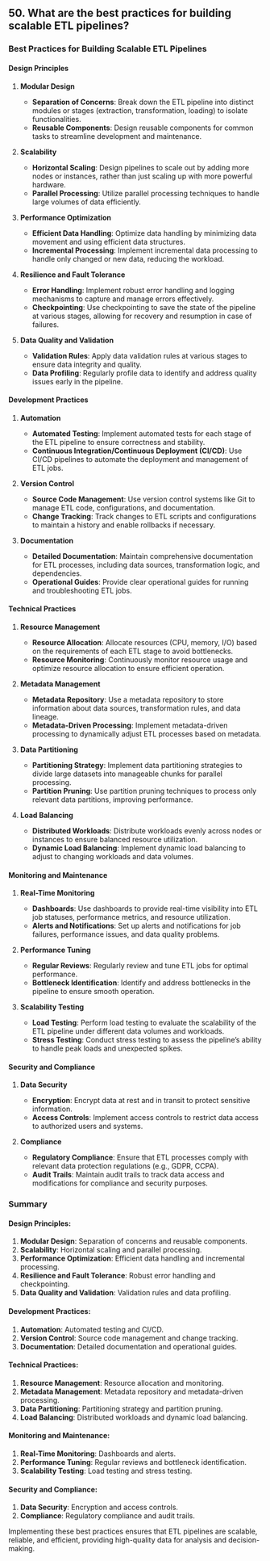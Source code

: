 ## 50. What are the best practices for building scalable ETL pipelines?

### Best Practices for Building Scalable ETL Pipelines

#### Design Principles

1. **Modular Design**
   - **Separation of Concerns**: Break down the ETL pipeline into distinct modules or stages (extraction, transformation, loading) to isolate functionalities.
   - **Reusable Components**: Design reusable components for common tasks to streamline development and maintenance.

2. **Scalability**
   - **Horizontal Scaling**: Design pipelines to scale out by adding more nodes or instances, rather than just scaling up with more powerful hardware.
   - **Parallel Processing**: Utilize parallel processing techniques to handle large volumes of data efficiently.

3. **Performance Optimization**
   - **Efficient Data Handling**: Optimize data handling by minimizing data movement and using efficient data structures.
   - **Incremental Processing**: Implement incremental data processing to handle only changed or new data, reducing the workload.

4. **Resilience and Fault Tolerance**
   - **Error Handling**: Implement robust error handling and logging mechanisms to capture and manage errors effectively.
   - **Checkpointing**: Use checkpointing to save the state of the pipeline at various stages, allowing for recovery and resumption in case of failures.

5. **Data Quality and Validation**
   - **Validation Rules**: Apply data validation rules at various stages to ensure data integrity and quality.
   - **Data Profiling**: Regularly profile data to identify and address quality issues early in the pipeline.

#### Development Practices

1. **Automation**
   - **Automated Testing**: Implement automated tests for each stage of the ETL pipeline to ensure correctness and stability.
   - **Continuous Integration/Continuous Deployment (CI/CD)**: Use CI/CD pipelines to automate the deployment and management of ETL jobs.

2. **Version Control**
   - **Source Code Management**: Use version control systems like Git to manage ETL code, configurations, and documentation.
   - **Change Tracking**: Track changes to ETL scripts and configurations to maintain a history and enable rollbacks if necessary.

3. **Documentation**
   - **Detailed Documentation**: Maintain comprehensive documentation for ETL processes, including data sources, transformation logic, and dependencies.
   - **Operational Guides**: Provide clear operational guides for running and troubleshooting ETL jobs.

#### Technical Practices

1. **Resource Management**
   - **Resource Allocation**: Allocate resources (CPU, memory, I/O) based on the requirements of each ETL stage to avoid bottlenecks.
   - **Resource Monitoring**: Continuously monitor resource usage and optimize resource allocation to ensure efficient operation.

2. **Metadata Management**
   - **Metadata Repository**: Use a metadata repository to store information about data sources, transformation rules, and data lineage.
   - **Metadata-Driven Processing**: Implement metadata-driven processing to dynamically adjust ETL processes based on metadata.

3. **Data Partitioning**
   - **Partitioning Strategy**: Implement data partitioning strategies to divide large datasets into manageable chunks for parallel processing.
   - **Partition Pruning**: Use partition pruning techniques to process only relevant data partitions, improving performance.

4. **Load Balancing**
   - **Distributed Workloads**: Distribute workloads evenly across nodes or instances to ensure balanced resource utilization.
   - **Dynamic Load Balancing**: Implement dynamic load balancing to adjust to changing workloads and data volumes.

#### Monitoring and Maintenance

1. **Real-Time Monitoring**
   - **Dashboards**: Use dashboards to provide real-time visibility into ETL job statuses, performance metrics, and resource utilization.
   - **Alerts and Notifications**: Set up alerts and notifications for job failures, performance issues, and data quality problems.

2. **Performance Tuning**
   - **Regular Reviews**: Regularly review and tune ETL jobs for optimal performance.
   - **Bottleneck Identification**: Identify and address bottlenecks in the pipeline to ensure smooth operation.

3. **Scalability Testing**
   - **Load Testing**: Perform load testing to evaluate the scalability of the ETL pipeline under different data volumes and workloads.
   - **Stress Testing**: Conduct stress testing to assess the pipeline’s ability to handle peak loads and unexpected spikes.

#### Security and Compliance

1. **Data Security**
   - **Encryption**: Encrypt data at rest and in transit to protect sensitive information.
   - **Access Controls**: Implement access controls to restrict data access to authorized users and systems.

2. **Compliance**
   - **Regulatory Compliance**: Ensure that ETL processes comply with relevant data protection regulations (e.g., GDPR, CCPA).
   - **Audit Trails**: Maintain audit trails to track data access and modifications for compliance and security purposes.

### Summary

#### Design Principles:
1. **Modular Design**: Separation of concerns and reusable components.
2. **Scalability**: Horizontal scaling and parallel processing.
3. **Performance Optimization**: Efficient data handling and incremental processing.
4. **Resilience and Fault Tolerance**: Robust error handling and checkpointing.
5. **Data Quality and Validation**: Validation rules and data profiling.

#### Development Practices:
1. **Automation**: Automated testing and CI/CD.
2. **Version Control**: Source code management and change tracking.
3. **Documentation**: Detailed documentation and operational guides.

#### Technical Practices:
1. **Resource Management**: Resource allocation and monitoring.
2. **Metadata Management**: Metadata repository and metadata-driven processing.
3. **Data Partitioning**: Partitioning strategy and partition pruning.
4. **Load Balancing**: Distributed workloads and dynamic load balancing.

#### Monitoring and Maintenance:
1. **Real-Time Monitoring**: Dashboards and alerts.
2. **Performance Tuning**: Regular reviews and bottleneck identification.
3. **Scalability Testing**: Load testing and stress testing.

#### Security and Compliance:
1. **Data Security**: Encryption and access controls.
2. **Compliance**: Regulatory compliance and audit trails.

Implementing these best practices ensures that ETL pipelines are scalable, reliable, and efficient, providing high-quality data for analysis and decision-making.